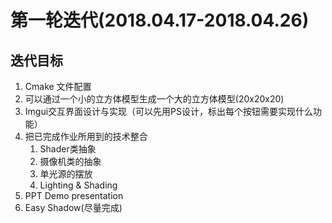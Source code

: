 # 第一轮迭代(2018.04.17-2018.04.26)



## 迭代目标

1. Cmake 文件配置
2. 可以通过一个小的立方体模型生成一个大的立方体模型(20x20x20)
3. Imgui交互界面设计与实现（可以先用PS设计，标出每个按钮需要实现什么功能）
4. 把已完成作业所用到的技术整合
   1. Shader类抽象
   2. 摄像机类的抽象
   3. 单光源的摆放
   4. Lighting & Shading
5. PPT Demo presentation
6. Easy Shadow(尽量完成)

